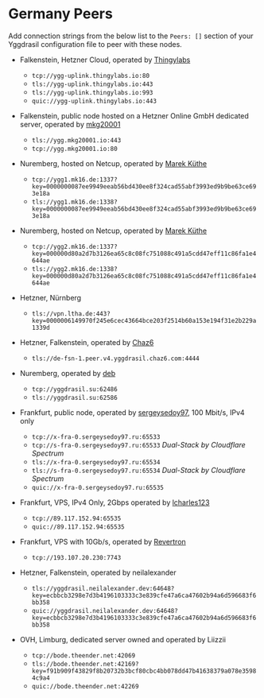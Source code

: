 # Germany Peers

Add connection strings from the below list to the `Peers: []` section of your
Yggdrasil configuration file to peer with these nodes.

* Falkenstein, Hetzner Cloud, operated by [Thingylabs](https://www.thingylabs.io/)
  * `tcp://ygg-uplink.thingylabs.io:80`
  * `tls://ygg-uplink.thingylabs.io:443`
  * `tls://ygg-uplink.thingylabs.io:993`
  * `quic://ygg-uplink.thingylabs.io:443`

* Falkenstein, public node hosted on a Hetzner Online GmbH dedicated server, operated by [mkg20001](https://github.com/mkg20001)
  * `tls://ygg.mkg20001.io:443`
  * `tcp://ygg.mkg20001.io:80`

* Nuremberg, hosted on Netcup, operated by [Marek Küthe](https://mk16.de/)
  * `tcp://ygg1.mk16.de:1337?key=0000000087ee9949eeab56bd430ee8f324cad55abf3993ed9b9be63ce693e18a`
  * `tls://ygg1.mk16.de:1338?key=0000000087ee9949eeab56bd430ee8f324cad55abf3993ed9b9be63ce693e18a`

* Nuremberg, hosted on Netcup, operated by [Marek Küthe](https://mk16.de/)
  * `tcp://ygg2.mk16.de:1337?key=000000d80a2d7b3126ea65c8c08fc751088c491a5cdd47eff11c86fa1e4644ae`
  * `tls://ygg2.mk16.de:1338?key=000000d80a2d7b3126ea65c8c08fc751088c491a5cdd47eff11c86fa1e4644ae`

* Hetzner, Nürnberg
  * `tls://vpn.ltha.de:443?key=0000006149970f245e6cec43664bce203f2514b60a153e194f31e2b229a1339d`

* Hetzner, Falkenstein, operated by [Chaz6](https://github.com/chaz6)
  * `tls://de-fsn-1.peer.v4.yggdrasil.chaz6.com:4444`

* Nuremberg, operated by [deb](https://ysl.su)
  * `tcp://yggdrasil.su:62486`
  * `tls://yggdrasil.su:62586`

* Frankfurt, public node, operated by [sergeysedoy97](https://t.me/sergeysedoy97), 100 Mbit/s, IPv4 only
  * `tcp://x-fra-0.sergeysedoy97.ru:65533`
  * `tcp://s-fra-0.sergeysedoy97.ru:65533` *Dual-Stack by Cloudflare Spectrum*
  * `tls://x-fra-0.sergeysedoy97.ru:65534`
  * `tls://s-fra-0.sergeysedoy97.ru:65534` *Dual-Stack by Cloudflare Spectrum*
  * `quic://x-fra-0.sergeysedoy97.ru:65535`
* Frankfurt, VPS, IPv4 Only, 2Gbps operated by [lcharles123](https://github.com/lcharles123)
  * `tcp://89.117.152.94:65535`
  * `quic://89.117.152.94:65535`

* Frankfurt, VPS with 10Gb/s, operated by [Revertron](https://github.com/Revertron)
  * `tcp://193.107.20.230:7743`

* Hetzner, Falkenstein, operated by neilalexander
  * `tls://yggdrasil.neilalexander.dev:64648?key=ecbbcb3298e7d3b4196103333c3e839cfe47a6ca47602b94a6d596683f6bb358`
  * `quic://yggdrasil.neilalexander.dev:64648?key=ecbbcb3298e7d3b4196103333c3e839cfe47a6ca47602b94a6d596683f6bb358`

* OVH, Limburg, dedicated server owned and operated by Liizzii
  * `tcp://bode.theender.net:42069`
  * `tls://bode.theender.net:42169?key=f91b909f43829f8b20732b3bcf80cbc4bb078dd47b41638379a078e35984c9a4`
  * `quic://bode.theender.net:42269`

